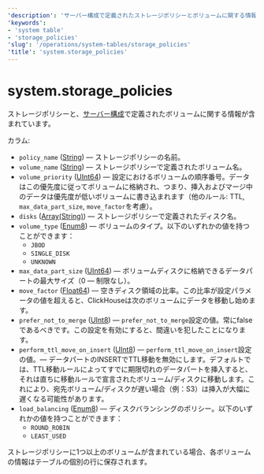 ```yaml
---
'description': 'サーバー構成で定義されたストレージポリシーとボリュームに関する情報を含むシステムテーブルです。'
'keywords':
- 'system table'
- 'storage_policies'
'slug': '/operations/system-tables/storage_policies'
'title': 'system.storage_policies'
---
```





# system.storage_policies

ストレージポリシーと、[サーバー構成](../../engines/table-engines/mergetree-family/mergetree.md#table_engine-mergetree-multiple-volumes_configure)で定義されたボリュームに関する情報が含まれています。

カラム:

- `policy_name` ([String](../../sql-reference/data-types/string.md)) — ストレージポリシーの名前。
- `volume_name` ([String](../../sql-reference/data-types/string.md)) — ストレージポリシーで定義されたボリューム名。
- `volume_priority` ([UInt64](../../sql-reference/data-types/int-uint.md)) — 設定におけるボリュームの順序番号。データはこの優先度に従ってボリュームに格納され、つまり、挿入およびマージ中のデータは優先度が低いボリュームに書き込まれます（他のルール: TTL, `max_data_part_size`, `move_factor`を考慮）。
- `disks` ([Array(String)](../../sql-reference/data-types/array.md)) — ストレージポリシーで定義されたディスク名。
- `volume_type` ([Enum8](../../sql-reference/data-types/enum.md)) — ボリュームのタイプ。以下のいずれかの値を持つことができます：
    - `JBOD`
    - `SINGLE_DISK`
    - `UNKNOWN`
- `max_data_part_size` ([UInt64](../../sql-reference/data-types/int-uint.md)) — ボリュームディスクに格納できるデータパートの最大サイズ（0 — 制限なし）。
- `move_factor` ([Float64](../../sql-reference/data-types/float.md)) — 空きディスク領域の比率。この比率が設定パラメータの値を超えると、ClickHouseは次のボリュームにデータを移動し始めます。
- `prefer_not_to_merge` ([UInt8](../../sql-reference/data-types/int-uint.md)) — `prefer_not_to_merge`設定の値。常にfalseであるべきです。この設定を有効にすると、間違いを犯したことになります。
- `perform_ttl_move_on_insert` ([UInt8](../../sql-reference/data-types/int-uint.md)) — `perform_ttl_move_on_insert`設定の値。— データパートのINSERTでTTL移動を無効にします。デフォルトでは、TTL移動ルールによってすでに期限切れのデータパートを挿入すると、それは直ちに移動ルールで宣言されたボリューム/ディスクに移動します。これにより、宛先ボリューム/ディスクが遅い場合（例：S3）は挿入が大幅に遅くなる可能性があります。
- `load_balancing` ([Enum8](../../sql-reference/data-types/enum.md)) — ディスクバランシングのポリシー。以下のいずれかの値を持つことができます：
    - `ROUND_ROBIN`
    - `LEAST_USED`

ストレージポリシーに1つ以上のボリュームが含まれている場合、各ボリュームの情報はテーブルの個別の行に保存されます。
